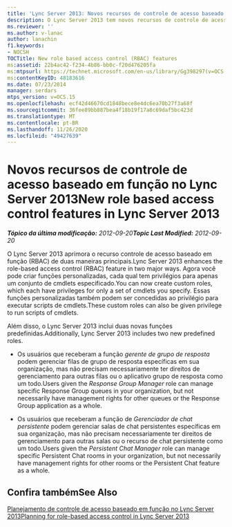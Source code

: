 ```yaml
---
title: 'Lync Server 2013: Novos recursos de controle de acesso baseado em função'
description: O Lync Server 2013 tem novos recursos de controle de acesso baseados em funções.
ms.reviewer: ''
ms.author: v-lanac
author: lanachin
f1.keywords:
- NOCSH
TOCTitle: New role based access control (RBAC) features
ms:assetid: 22b4ac42-f234-4b86-bb0c-f20d476205fa
ms:mtpsurl: https://technet.microsoft.com/en-us/library/Gg398297(v=OCS.15)
ms:contentKeyID: 48183616
ms.date: 07/23/2014
manager: serdars
mtps_version: v=OCS.15
ms.openlocfilehash: ecf42d46670cd1848bece8e4dc6ea70b27f3a68f
ms.sourcegitcommit: 36fee89bb887bea4f18b19f17a8c69daf5bc423d
ms.translationtype: MT
ms.contentlocale: pt-BR
ms.lasthandoff: 11/26/2020
ms.locfileid: "49427639"
---
```

# <a name="new-role-based-access-control-features-in-lync-server-2013"></a><span data-ttu-id="0aa48-103">Novos recursos de controle de acesso baseado em função no Lync Server 2013</span><span class="sxs-lookup"><span data-stu-id="0aa48-103">New role based access control features in Lync Server 2013</span></span>

<div data-xmlns="http://www.w3.org/1999/xhtml">

<div class="topic" data-xmlns="http://www.w3.org/1999/xhtml" data-msxsl="urn:schemas-microsoft-com:xslt" data-cs="https://msdn.microsoft.com/">

<div data-asp="https://msdn2.microsoft.com/asp">



</div>

<div id="mainSection">

<div id="mainBody"><span data-ttu-id="0aa48-104">

<span> </span></span><span class="sxs-lookup"><span data-stu-id="0aa48-104">

<span> </span></span></span>

<span data-ttu-id="0aa48-105">_**Tópico da última modificação:** 2012-09-20_</span><span class="sxs-lookup"><span data-stu-id="0aa48-105">_**Topic Last Modified:** 2012-09-20_</span></span>

<span data-ttu-id="0aa48-106">O Lync Server 2013 aprimora o recurso controle de acesso baseado em função (RBAC) de duas maneiras principais.</span><span class="sxs-lookup"><span data-stu-id="0aa48-106">Lync Server 2013 enhances the role-based access control (RBAC) feature in two major ways.</span></span> <span data-ttu-id="0aa48-107">Agora você pode criar funções personalizadas, cada qual tem privilégios para apenas um conjunto de cmdlets especificado.</span><span class="sxs-lookup"><span data-stu-id="0aa48-107">You can now create custom roles, which each have privileges for only a set of cmdlets you specify.</span></span> <span data-ttu-id="0aa48-108">Essas funções personalizadas também podem ser concedidas ao privilégio para executar scripts de cmdlets.</span><span class="sxs-lookup"><span data-stu-id="0aa48-108">These custom roles can also be given privilege to run scripts of cmdlets.</span></span>

<span data-ttu-id="0aa48-109">Além disso, o Lync Server 2013 inclui duas novas funções predefinidas.</span><span class="sxs-lookup"><span data-stu-id="0aa48-109">Additionally, Lync Server 2013 includes two new predefined roles.</span></span>

  - <span data-ttu-id="0aa48-110">Os usuários que receberam a função *gerente de grupo de resposta* podem gerenciar filas de grupo de resposta específicas em sua organização, mas não precisam necessariamente ter direitos de gerenciamento para outras filas ou o aplicativo grupo de resposta como um todo.</span><span class="sxs-lookup"><span data-stu-id="0aa48-110">Users given the *Response Group Manager* role can manage specific Response Group queues in your organization, but not necessarily have management rights for other queues or the Response Group application as a whole.</span></span>

  - <span data-ttu-id="0aa48-111">Os usuários que receberam a função de *Gerenciador de chat persistente* podem gerenciar salas de chat persistentes específicas em sua organização, mas não precisam necessariamente ter direitos de gerenciamento para outras salas ou o recurso de chat persistente como um todo.</span><span class="sxs-lookup"><span data-stu-id="0aa48-111">Users given the *Persistent Chat Manager* role can manage specific Persistent Chat rooms in your organization, but not necessarily have management rights for other rooms or the Persistent Chat feature as a whole.</span></span>

<div>

## <a name="see-also"></a><span data-ttu-id="0aa48-112">Confira também</span><span class="sxs-lookup"><span data-stu-id="0aa48-112">See Also</span></span>


[<span data-ttu-id="0aa48-113">Planejamento de controle de acesso baseado em função no Lync Server 2013</span><span class="sxs-lookup"><span data-stu-id="0aa48-113">Planning for role-based access control in Lync Server 2013</span></span>](lync-server-2013-planning-for-role-based-access-control.md)  
  

<span data-ttu-id="0aa48-114"></div>

</div>

<span> </span>

</div>

</div>

</span><span class="sxs-lookup"><span data-stu-id="0aa48-114"></div>

</div>

<span> </span>

</div>

</div>

</span></span></div>


